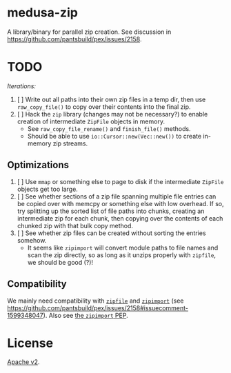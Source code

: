medusa-zip
==========

A library/binary for parallel zip creation. See discussion in https://github.com/pantsbuild/pex/issues/2158.

# TODO
*Iterations:*
1. [ ] Write out all paths into their own zip files in a temp dir, then use `raw_copy_file()` to copy over their contents into the final zip.
2. [ ] Hack the `zip` library (changes may not be necessary?) to enable creation of intermediate `ZipFile` objects in memory.
    - See `raw_copy_file_rename()` and `finish_file()` methods.
    - Should be able to use `io::Cursor::new(Vec::new())` to create in-memory zip streams.

## Optimizations
1. [ ] Use `mmap` or something else to page to disk if the intermediate `ZipFile` objects get too large.
2. [ ] See whether sections of a zip file spanning multiple file entries can be copied over with memcpy or something else with low overhead. If so, try splitting up the sorted list of file paths into chunks, creating an intermediate zip for each chunk, then copying over the contents of each chunked zip with that bulk copy method.
3. [ ] See whether zip files can be created without sorting the entries somehow.
    - It seems like `zipimport` will convert module paths to file names and scan the zip directly, so as long as it unzips properly with `zipfile`, we should be good (?)!

## Compatibility
We mainly need compatibility with [`zipfile`](https://docs.python.org/3/library/zipfile.html) and [`zipimport`](https://docs.python.org/3/library/zipimport.html) (see https://github.com/pantsbuild/pex/issues/2158#issuecomment-1599348047). Also see [the `zipimport` PEP](https://peps.python.org/pep-0273/).

# License
[Apache v2](./LICENSE).
